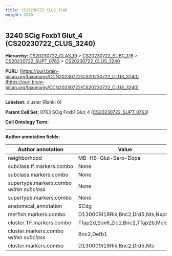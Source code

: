 ```yaml
---
title: CS20230722_CLUS_3240
weight: 3240
---
```

## 3240 SCig Foxb1 Glut_4 (CS20230722_CLUS_3240)
<b>Hierarchy: </b>
[CS20230722_CLAS_19](../CS20230722_CLAS_19) >
[CS20230722_SUBC_176](../CS20230722_SUBC_176) >
[CS20230722_SUPT_0763](../CS20230722_SUPT_0763) >
[CS20230722_CLUS_3240](../CS20230722_CLUS_3240)

**PURL:** [https://purl.brain-bican.org/taxonomy/CCN20230722/CS20230722_CLUS_3240](https://purl.brain-bican.org/taxonomy/CCN20230722/CS20230722_CLUS_3240)

---


**Labelset:** cluster (Rank: 0)

**Parent Cell Set:** 0763 SCig Foxb1 Glut_4 ([CS20230722_SUPT_0763](../CS20230722_SUPT_0763))



**Cell Ontology Term:** 

[MARKER GENES.]: #


---

[TRANSFERRED ANNOTATIONS.]: #


[AUTHOR ANNOTATION FIELDS.]: #


**Author annotation fields:**

| Author annotation | Value |
|-------------------|-------|
|neighborhood|MB-HB-Glut-Sero-Dopa|
|subclass.tf.markers.combo|None|
|subclass.markers.combo|None|
|supertype.markers.combo _within subclass_|None|
|supertype.markers.combo|None|
|anatomical_annotation|SCdg|
|merfish.markers.combo|D130009I18Rik,Bnc2,Drd5,Nts,Nxph4|
|cluster.TF.markers.combo|Tfap2d,Sox6,Zic1,Bnc2,Tfap2b,Meis2|
|cluster.markers.combo _within subclass_|Bnc2,Defb1|
|cluster.markers.combo|D130009I18Rik,Bnc2,Drd5,Nts|
